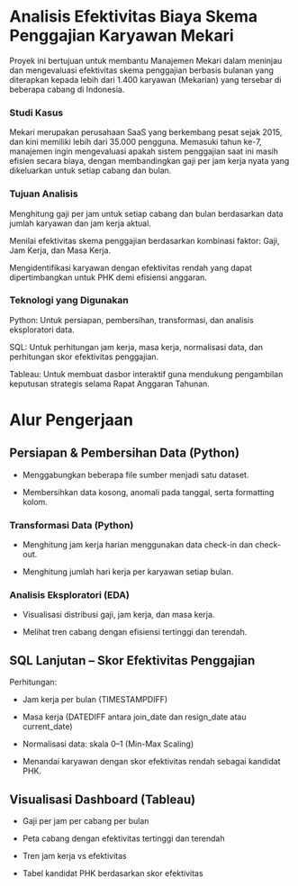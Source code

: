 # Analisis Efektivitas Biaya Skema Penggajian Karyawan Mekari
Proyek ini bertujuan untuk membantu Manajemen Mekari dalam meninjau dan mengevaluasi efektivitas skema penggajian berbasis bulanan yang diterapkan kepada lebih dari 1.400 karyawan (Mekarian) yang tersebar di beberapa cabang di Indonesia.

### Studi Kasus
Mekari merupakan perusahaan SaaS yang berkembang pesat sejak 2015, dan kini memiliki lebih dari 35.000 pengguna. Memasuki tahun ke-7, manajemen ingin mengevaluasi apakah sistem penggajian saat ini masih efisien secara biaya, dengan membandingkan gaji per jam kerja nyata yang dikeluarkan untuk setiap cabang dan bulan.

### Tujuan Analisis
Menghitung gaji per jam untuk setiap cabang dan bulan berdasarkan data jumlah karyawan dan jam kerja aktual.

Menilai efektivitas skema penggajian berdasarkan kombinasi faktor: Gaji, Jam Kerja, dan Masa Kerja.

Mengidentifikasi karyawan dengan efektivitas rendah yang dapat dipertimbangkan untuk PHK demi efisiensi anggaran.

### Teknologi yang Digunakan
Python: Untuk persiapan, pembersihan, transformasi, dan analisis eksploratori data.

SQL: Untuk perhitungan jam kerja, masa kerja, normalisasi data, dan perhitungan skor efektivitas penggajian.

Tableau: Untuk membuat dasbor interaktif guna mendukung pengambilan keputusan strategis selama Rapat Anggaran Tahunan.

# Alur Pengerjaan
## Persiapan & Pembersihan Data (Python)
- Menggabungkan beberapa file sumber menjadi satu dataset.

- Membersihkan data kosong, anomali pada tanggal, serta formatting kolom.

### Transformasi Data (Python)
- Menghitung jam kerja harian menggunakan data check-in dan check-out.

- Menghitung jumlah hari kerja per karyawan setiap bulan.

### Analisis Eksploratori (EDA)
- Visualisasi distribusi gaji, jam kerja, dan masa kerja.

- Melihat tren cabang dengan efisiensi tertinggi dan terendah.

## SQL Lanjutan – Skor Efektivitas Penggajian
Perhitungan:

- Jam kerja per bulan (TIMESTAMPDIFF)

- Masa kerja (DATEDIFF antara join_date dan resign_date atau current_date)

- Normalisasi data: skala 0–1 (Min-Max Scaling)

- Menandai karyawan dengan skor efektivitas rendah sebagai kandidat PHK.

## Visualisasi Dashboard (Tableau)

- Gaji per jam per cabang per bulan

- Peta cabang dengan efektivitas tertinggi dan terendah

- Tren jam kerja vs efektivitas

- Tabel kandidat PHK berdasarkan skor efektivitas


